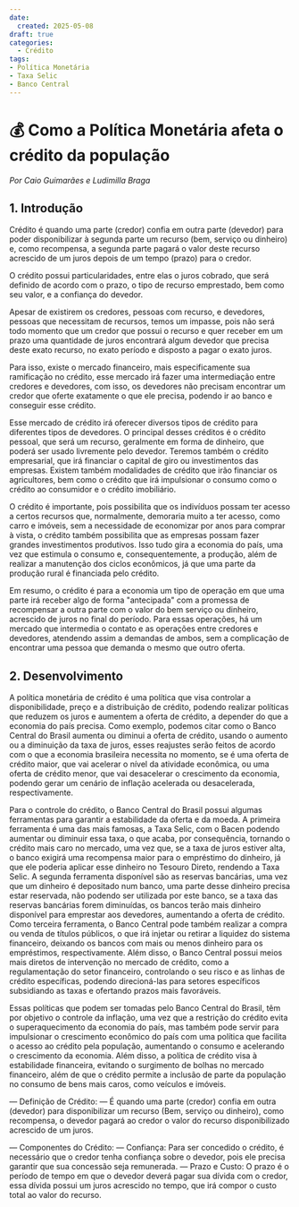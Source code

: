 ```yaml
---
date:
  created: 2025-05-08
draft: true
categories:
  - Crédito
tags:
- Política Monetária
- Taxa Selic  
- Banco Central
---
```


# 💰 **Como a Política Monetária afeta o crédito da população**
*Por Caio Guimarães e Ludimilla Braga* 


## 1. Introdução

Crédito é quando uma parte (credor) confia em outra parte (devedor) para poder disponibilizar à segunda parte um recurso (bem, serviço ou dinheiro) e, como recompensa, a segunda parte pagará o valor deste recurso acrescido de um juros depois de um tempo (prazo) para o credor.

O crédito possui particularidades, entre elas o juros cobrado, que será definido de acordo com o prazo, o tipo de recurso emprestado, bem como seu valor, e a confiança do devedor.

Apesar de existirem os credores, pessoas com recurso, e devedores, pessoas que necessitam de recursos, temos um impasse, pois não será todo momento que um credor que possui o recurso e quer receber em um prazo uma quantidade de juros encontrará algum devedor que precisa deste exato recurso, no exato período e disposto a pagar o exato juros.

Para isso, existe o mercado financeiro, mais especificamente sua ramificação no crédito, esse mercado irá fazer uma intermediação entre credores e devedores, com isso, os devedores não precisam encontrar um credor que oferte exatamente o que ele precisa, podendo ir ao banco e conseguir esse crédito.

Esse mercado de crédito irá oferecer diversos tipos de crédito para diferentes tipos de devedores. O principal desses créditos é o crédito pessoal, que será um recurso, geralmente em forma de dinheiro, que poderá ser usado livremente pelo devedor. Teremos também o crédito empresarial, que irá financiar o capital de giro ou investimentos das empresas. Existem também modalidades de crédito que irão financiar os agricultores, bem como o crédito que irá impulsionar o consumo como o crédito ao consumidor e o crédito imobiliário.

O crédito é importante, pois possibilita que os indivíduos possam ter acesso a certos recursos que, normalmente, demoraria muito a ter acesso, como carro e imóveis, sem a necessidade de economizar por anos para comprar à vista, o crédito também possibilita que as empresas possam fazer grandes investimentos produtivos. Isso tudo gira a economia do país, uma vez que estimula o consumo e, consequentemente, a produção, além de realizar a manutenção dos ciclos econômicos, já que uma parte da produção rural é financiada pelo crédito.

Em resumo, o crédito é para a economia um tipo de operação em que uma parte irá receber algo de forma "antecipada" com a promessa de recompensar a outra parte com o valor do bem serviço ou dinheiro, acrescido de juros no final do período. Para essas operações, há um mercado que intermedia o contato e as operações entre credores e devedores, atendendo assim a demandas de ambos, sem a complicação de encontrar uma pessoa que demanda o mesmo que outro oferta.

## 2. Desenvolvimento

A política monetária de crédito é uma política que visa controlar a disponibilidade, preço e a distribuição de crédito, podendo realizar políticas que reduzem os juros e aumentem a oferta de crédito, a depender do que a economia do país precisa. Como exemplo, podemos citar como o Banco Central do Brasil aumenta ou diminui a oferta de crédito, usando o aumento ou a diminuição da taxa de juros, esses reajustes serão feitos de acordo com o que a economia brasileira necessita no momento, se é uma oferta de crédito maior, que vai acelerar o nível da atividade econômica, ou uma oferta de crédito menor, que vai desacelerar o crescimento da economia, podendo gerar um cenário de inflação acelerada ou desacelerada, respectivamente.

Para o controle do crédito, o Banco Central do Brasil possui algumas ferramentas para garantir a estabilidade da oferta e da moeda. A primeira ferramenta é uma das mais famosas, a Taxa Selic, com o Bacen podendo aumentar ou diminuir essa taxa, o que acaba, por consequência, tornando o crédito mais caro no mercado, uma vez que, se a taxa de juros estiver alta, o banco exigirá uma recompensa maior para o empréstimo do dinheiro, já que ele poderia aplicar esse dinheiro no Tesouro Direto, rendendo a Taxa Selic. A segunda ferramenta disponível são as reservas bancárias, uma vez que um dinheiro é depositado num banco, uma parte desse dinheiro precisa estar reservada, não podendo ser utilizada por este banco, se a taxa das reservas bancárias forem diminuídas, os bancos terão mais dinheiro disponível para emprestar aos devedores, aumentando a oferta de crédito. Como terceira ferramenta, o Banco Central pode também realizar a compra ou venda de títulos públicos, o que irá injetar ou retirar a liquidez do sistema financeiro, deixando os bancos com mais ou menos dinheiro para os empréstimos, respectivamente. Além disso, o Banco Central possui meios mais diretos de intervenção no mercado de crédito, como a regulamentação do setor financeiro, controlando o seu risco e as linhas de crédito específicas, podendo direcioná-las para setores específicos subsidiando as taxas e ofertando prazos mais favoráveis.

Essas políticas que podem ser tomadas pelo Banco Central do Brasil, têm por objetivo o controle da inflação, uma vez que a restrição do crédito evita o superaquecimento da economia do país, mas também pode servir para impulsionar o crescimento econômico do país com uma política que facilita o acesso ao crédito pela população, aumentando o consumo e acelerando o crescimento da economia. Além disso, a política de crédito visa à estabilidade financeira, evitando o surgimento de bolhas no mercado financeiro, além de que o crédito permite a inclusão de parte da população no consumo de bens mais caros, como veículos e imóveis.

— Definição de Crédito:
— É quando uma parte (credor) confia em outra (devedor) para disponibilizar um recurso (Bem, serviço ou dinheiro), como recompensa, o devedor pagará ao credor o valor do recurso disponibilizado acrescido de um juros.

— Componentes do Crédito:
— Confiança: Para ser concedido o crédito, é necessário que o credor tenha confiança sobre o devedor, pois ele precisa garantir que sua concessão seja remunerada.
— Prazo e Custo: O prazo é o período de tempo em que o devedor deverá pagar sua dívida com o credor, essa dívida possui um juros acrescido no tempo, que irá compor o custo total ao valor do recurso.